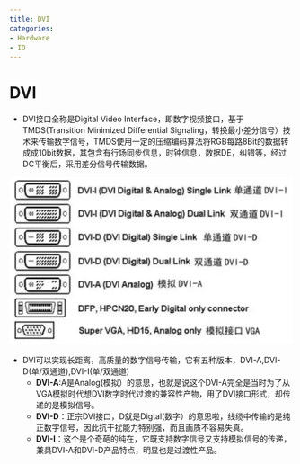 ```yaml
---
title: DVI
categories:
- Hardware
- IO
---
```

# DVI

- DVI接口全称是Digital Video Interface，即数字视频接口，基于TMDS(Transition Minimized Differential Signaling，转换最小差分信号）技术来传输数字信号，TMDS使用一定的压缩编码算法将RGB每路8Bit的数据转成成10bit数据，其包含有行场同步信息，时钟信息，数据DE，纠错等，经过DC平衡后，采用差分信号传输数据。

![](https://raw.githubusercontent.com/LuShan123888/Files/main/Pictures/2020-12-10-jsMl6Ogr4VwAJFP.jpg)

- DVI可以实现长距离，高质量的数字信号传输，它有五种版本，DVI-A,DVI-D(单/双通道),DVI-I(单/双通道)
    - **DVI-A**:A是Analog(模拟）的意思，也就是说这个DVI-A完全是当时为了从VGA模拟时代想DVI数字时代过渡的兼容性产物，用了DVI接口形式，却传递的是模拟信号。
    - **DVI-D**：正宗DVI接口，D就是Digtal(数字）的意思啦，线缆中传输的是纯正数字信号，因此抗干扰能力特别强，而且画质不容易失真。
    - **DVI-I**：这个是个奇葩的纯在，它既支持数字信号又支持模拟信号的传递，兼具DVI-A和DVI-D产品特点，明显也是过渡性产品。